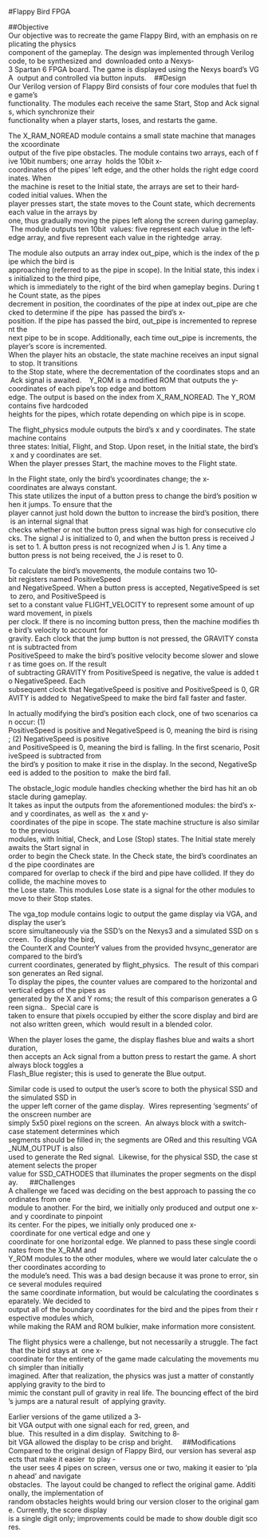 #Flappy Bird FPGA 

##Objective 
Our objective was to recreate the game Flappy Bird, with an emphasis on replicating the physics 
component of the gameplay. The design was implemented through Verilog code, to be synthesized and 
downloaded onto a Nexys­3 Spartan 6 FPGA board. The game is displayed using the Nexys board’s VGA 
output and controlled via button inputs. 
 
##Design 
Our Verilog version of Flappy Bird consists of four core modules that fuel the game’s 
functionality. The modules each receive the same Start, Stop and Ack signals, which synchronize their 
functionality when a player starts, loses, and restarts the game. 

The X_RAM_NOREAD module contains a small state machine that manages the x­coordinate 
output of the five pipe obstacles. The module contains two arrays, each of five 10­bit numbers; one array 
holds the 10­bit x­coordinates of the pipes’ left edge, and the other holds the right edge coordinates. When 
the machine is reset to the Initial state, the arrays are set to their hard­coded initial values. When the 
player presses start, the state moves to the Count state, which decrements each value in the arrays by 
one, thus gradually moving the pipes left along the screen during gameplay. The module outputs ten 10­bit 
values: five represent each value in the left­edge array, and five represent each value in the right­edge 
array.  

The module also outputs an array index out_pipe, which is the index of the pipe which the bird is 
approaching (referred to as the pipe in scope). In the Initial state, this index is initialized to the third pipe, 
which is immediately to the right of the bird when gameplay begins. During the Count state, as the pipes 
decrement in position, the coordinates of the pipe at index out_pipe are checked to determine if the pipe 
has passed the bird’s x­position. If the pipe has passed the bird, out_pipe is incremented to represent the 
next pipe to be in scope. Additionally, each time out_pipe is increments, the player’s score is incremented. 
When the player hits an obstacle, the state machine receives an input signal to stop. It transitions 
to the Stop state, where the decrementation of the coordinates stops and an Ack signal is awaited. 
 
Y_ROM is a modified ROM that outputs the y­coordinates of each pipe’s top edge and bottom 
edge. The output is based on the index from X_RAM_NOREAD. The Y_ROM contains five hard­coded 
heights for the pipes, which rotate depending on which pipe is in scope. 

The flight_physics module outputs the bird’s x and y coordinates. The state machine contains 
three states: Initial, Flight, and Stop. Upon reset, in the Initial state, the bird’s x and y coordinates are set. 
When the player presses Start, the machine moves to the Flight state. 

In the Flight state, only the bird’s y­coordinates change; the x­coordinates are always constant. 
This state utilizes the input of a button press to change the bird’s position when it jumps. To ensure that the 
player cannot just hold down the button to increase the bird’s position, there is an internal signal that 
checks whether or not the button press signal was high for consecutive clocks. The signal J is initialized to 0, and when the button press is received J is set to 1. A button press is not recognized when J is 1. Any
time a button press is not being received, the J is reset to 0.

To calculate the bird’s movements, the module contains two 10­bit registers named PositiveSpeed 
and NegativeSpeed. When a button press is accepted, NegativeSpeed is set to zero, and PositiveSpeed is 
set to a constant value FLIGHT_VELOCITY to represent some amount of upward movement, in pixels 
per clock. If there is no incoming button press, then the machine modifies the bird’s velocity to account for 
gravity. Each clock that the jump button is not pressed, the GRAVITY constant is subtracted from 
PositiveSpeed to make the bird’s positive velocity become slower and slower as time goes on. If the result 
of subtracting GRAVITY from PositiveSpeed is negative, the value is added to NegativeSpeed. Each 
subsequent clock that NegativeSpeed is positive and PositiveSpeed is 0, GRAVITY is added to 
NegativeSpeed to make the bird fall faster and faster. 

In actually modifying the bird’s position each clock, one of two scenarios can occur: (1) 
PositiveSpeed is positive and NegativeSpeed is 0, meaning the bird is rising; (2) NegativeSpeed is positive 
and PositiveSpeed is 0, meaning the bird is falling. In the first scenario, PositiveSpeed is subtracted from 
the bird’s y position to make it rise in the display. In the second, NegativeSpeed is added to the position to 
make the bird fall.  

The obstacle_logic module handles checking whether the bird has hit an obstacle during gameplay. 
It takes as input the outputs from the aforementioned modules: the bird’s x­ and y­ coordinates, as well as 
the x­ and y­ coordinates of the pipe in scope. The state machine structure is also similar to the previous 
modules, with Initial, Check, and Lose (Stop) states. The Initial state merely awaits the Start signal in 
order to begin the Check state. In the Check state, the bird’s coordinates and the pipe coordinates are 
compared for overlap to check if the bird and pipe have collided. If they do collide, the machine moves to 
the Lose state. This modules Lose state is a signal for the other modules to move to their Stop states. 

The vga_top module contains logic to output the game display via VGA, and display the user’s 
score simultaneously via the SSD’s on the Nexys3 and a simulated SSD on screen.  To display the bird, 
the CounterX and CounterY values from the provided hvsync_generator are compared to the bird’s 
current coordinates, generated by flight_physics.  The result of this comparison generates an Red signal. 
To display the pipes, the counter values are compared to the horizontal and vertical edges of the pipes as 
generated by the X and Y roms; the result of this comparison generates a Green signa..  Special care is 
taken to ensure that pixels occupied by either the score display and bird are not also written green, which 
would result in a blended color.   

When the player loses the game, the display flashes blue and waits a short duration, 
then accepts an Ack signal from a button press to restart the game. A short always block toggles a 
Flash_Blue register; this is used to generate the Blue output. 

Similar code is used to output the user’s score to both the physical SSD and the simulated SSD in 
the upper left corner of the game display.  Wires representing ‘segments’ of the on­screen number are 
simply 5x50 pixel regions on the screen.  An always block with a switch­case statement determines which 
segments should be filled in; the segments are ORed and this resulting VGA_NUM_OUTPUT is also 
used to generate the Red signal.  Likewise, for the physical SSD, the case statement selects the proper 
value for SSD_CATHODES that illuminates the proper segments on the display.   
 
##Challenges 
A challenge we faced was deciding on the best approach to passing the coordinates from one 
module to another. For the bird, we initially only produced and output one x­ and y­ coordinate to pinpoint 
its center. For the pipes, we initially only produced one x­ coordinate for one vertical edge and one y­ 
coordinate for one horizontal edge. We planned to pass these single coordinates from the X_RAM and 
Y_ROM modules to the other modules, where we would later calculate the other coordinates according to 
the module’s need. This was a bad design because it was prone to error, since several modules required 
the same coordinate information, but would be calculating the coordinates separately. We decided to 
output all of the boundary coordinates for the bird and the pipes from their respective modules which, 
while making the RAM and ROM bulkier, make information more consistent. 

The flight physics were a challenge, but not necessarily a struggle. The fact that the bird stays at 
one x­coordinate for the entirety of the game made calculating the movements much simpler than initially 
imagined. After that realization, the physics was just a matter of constantly applying gravity to the bird to 
mimic the constant pull of gravity in real life. The bouncing effect of the bird’s jumps are a natural result 
of applying gravity. 

Earlier versions of the game utilized a 3­bit VGA output with one signal each for red, green, and 
blue.  This resulted in a dim display.  Switching to 8­bit VGA allowed the display to be crisp and bright. 
  
##Modifications 
Compared to the original design of Flappy Bird, our version has several aspects that make it easier 
to play ­ the user sees 4 pipes on screen, versus one or two, making it easier to ‘plan ahead’ and navigate 
obstacles.  The layout could be changed to reflect the original game. Additionally, the implementation of 
random obstacles heights would bring our version closer to the original game. Currently, the score display 
is a single digit only; improvements could be made to show double digit scores. 
